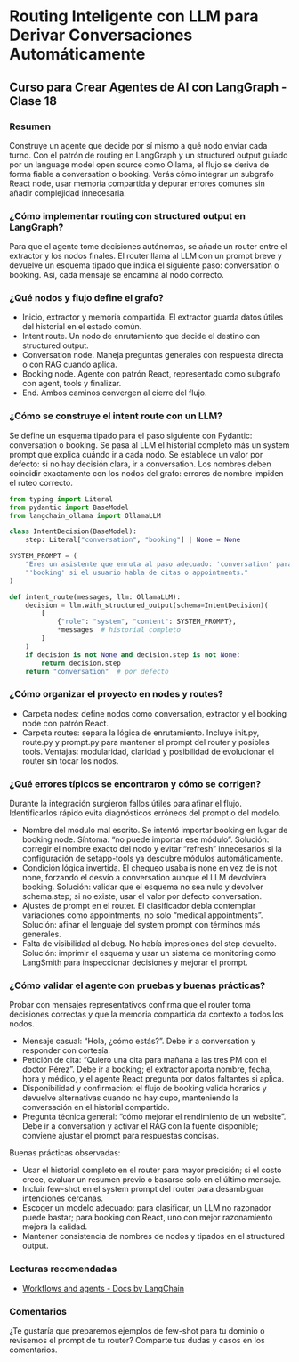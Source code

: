 # Routing Inteligente con LLM para Derivar Conversaciones Automáticamente

## Curso para Crear Agentes de AI con LangGraph - Clase 18

### Resumen
Construye un agente que decide por sí mismo a qué nodo enviar cada turno. Con el patrón de routing en LangGraph y un structured output guiado por un language model open source como Ollama, el flujo se deriva de forma fiable a conversation o booking. Verás cómo integrar un subgrafo React node, usar memoria compartida y depurar errores comunes sin añadir complejidad innecesaria.

### ¿Cómo implementar routing con structured output en LangGraph?
Para que el agente tome decisiones autónomas, se añade un router entre el extractor y los nodos finales. El router llama al LLM con un prompt breve y devuelve un esquema tipado que indica el siguiente paso: conversation o booking. Así, cada mensaje se encamina al nodo correcto.

### ¿Qué nodos y flujo define el grafo?
- Inicio, extractor y memoria compartida. El extractor guarda datos útiles del historial en el estado común.
- Intent route. Un nodo de enrutamiento que decide el destino con structured output.
- Conversation node. Maneja preguntas generales con respuesta directa o con RAG cuando aplica.
- Booking node. Agente con patrón React, representado como subgrafo con agent, tools y finalizar.
- End. Ambos caminos convergen al cierre del flujo.

### ¿Cómo se construye el intent route con un LLM?
Se define un esquema tipado para el paso siguiente con Pydantic: conversation o booking.
Se pasa al LLM el historial completo más un system prompt que explica cuándo ir a cada nodo.
Se establece un valor por defecto: si no hay decisión clara, ir a conversation.
Los nombres deben coincidir exactamente con los nodos del grafo: errores de nombre impiden el ruteo correcto.

```python
from typing import Literal
from pydantic import BaseModel
from langchain_ollama import OllamaLLM

class IntentDecision(BaseModel):
    step: Literal["conversation", "booking"] | None = None

SYSTEM_PROMPT = (
    "Eres un asistente que enruta al paso adecuado: 'conversation' para preguntas generales, "
    "'booking' si el usuario habla de citas o appointments."
)

def intent_route(messages, llm: OllamaLLM):
    decision = llm.with_structured_output(schema=IntentDecision)(
        [
            {"role": "system", "content": SYSTEM_PROMPT},
            *messages  # historial completo
        ]
    )
    if decision is not None and decision.step is not None:
        return decision.step
    return "conversation"  # por defecto
```

### ¿Cómo organizar el proyecto en nodes y routes?
- Carpeta nodes: define nodos como conversation, extractor y el booking node con patrón React.
- Carpeta routes: separa la lógica de enrutamiento. Incluye init.py, route.py y prompt.py para mantener el prompt del router y posibles tools.
Ventajas: modularidad, claridad y posibilidad de evolucionar el router sin tocar los nodos.

### ¿Qué errores típicos se encontraron y cómo se corrigen?
Durante la integración surgieron fallos útiles para afinar el flujo. Identificarlos rápido evita diagnósticos erróneos del prompt o del modelo.

- Nombre del módulo mal escrito. Se intentó importar booking en lugar de booking node. Síntoma: “no puede importar ese módulo”. Solución: corregir el nombre exacto del nodo y evitar “refresh” innecesarios si la configuración de setapp-tools ya descubre módulos automáticamente.
- Condición lógica invertida. El chequeo usaba is none en vez de is not none, forzando el desvío a conversation aunque el LLM devolviera booking. Solución: validar que el esquema no sea nulo y devolver schema.step; si no existe, usar el valor por defecto conversation.
- Ajustes de prompt en el router. El clasificador debía contemplar variaciones como appointments, no solo “medical appointments”. Solución: afinar el lenguaje del system prompt con términos más generales.
- Falta de visibilidad al debug. No había impresiones del step devuelto. Solución: imprimir el esquema y usar un sistema de monitoring como LangSmith para inspeccionar decisiones y mejorar el prompt.

### ¿Cómo validar el agente con pruebas y buenas prácticas?
Probar con mensajes representativos confirma que el router toma decisiones correctas y que la memoria compartida da contexto a todos los nodos.

- Mensaje casual: “Hola, ¿cómo estás?”. Debe ir a conversation y responder con cortesía.
- Petición de cita: “Quiero una cita para mañana a las tres PM con el doctor Pérez”. Debe ir a booking; el extractor aporta nombre, fecha, hora y médico, y el agente React pregunta por datos faltantes si aplica.
- Disponibilidad y confirmación: el flujo de booking valida horarios y devuelve alternativas cuando no hay cupo, manteniendo la conversación en el historial compartido.
- Pregunta técnica general: “cómo mejorar el rendimiento de un website”. Debe ir a conversation y activar el RAG con la fuente disponible; conviene ajustar el prompt para respuestas concisas.

Buenas prácticas observadas:
- Usar el historial completo en el router para mayor precisión; si el costo crece, evaluar un resumen previo o basarse solo en el último mensaje.
- Incluir few-shot en el system prompt del router para desambiguar intenciones cercanas.
- Escoger un modelo adecuado: para clasificar, un LLM no razonador puede bastar; para booking con React, uno con mejor razonamiento mejora la calidad.
- Mantener consistencia de nombres de nodos y tipados en el structured output.

### Lecturas recomendadas
- [Workflows and agents - Docs by LangChain](https://python.langchain.com/docs/langgraph/)

### Comentarios
¿Te gustaría que preparemos ejemplos de few-shot para tu dominio o revisemos el prompt de tu router? Comparte tus dudas y casos en los comentarios.